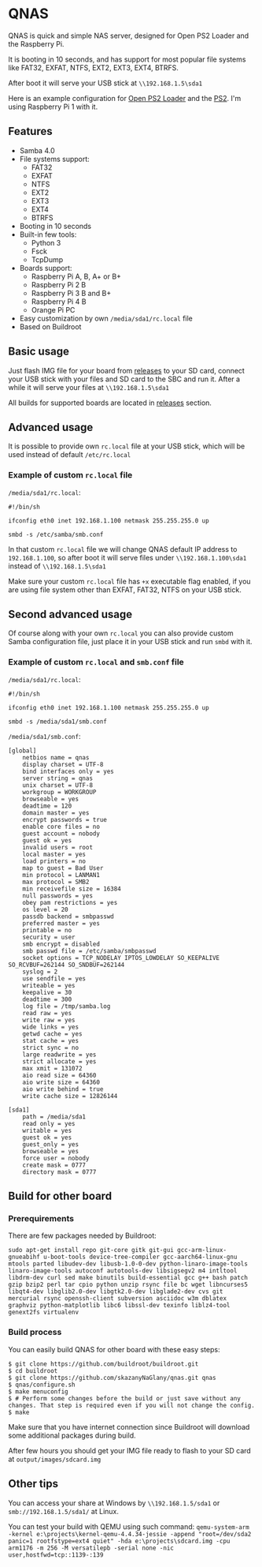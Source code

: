 # QNAS

QNAS is quick and simple NAS server, designed for Open PS2 Loader and the Raspberry Pi.

It is booting in 10 seconds, and has support for most popular file systems like FAT32, EXFAT, NTFS, EXT2, EXT3, EXT4, BTRFS.

After boot it will serve your USB stick at `\\192.168.1.5\sda1`

Here is an example configuration for [Open PS2 Loader](https://raw.githubusercontent.com/skazanyNaGlany/qnas/master/ps2/opl.png) and the [PS2](https://raw.githubusercontent.com/skazanyNaGlany/qnas/master/ps2/ps2.png). I'm using Raspberry Pi 1 with it.

## Features
* Samba 4.0
* File systems support:
  * FAT32
  * EXFAT
  * NTFS
  * EXT2
  * EXT3
  * EXT4
  * BTRFS
* Booting in 10 seconds
* Built-in few tools:
  * Python 3
  * Fsck
  * TcpDump
* Boards support:
  * Raspberry Pi A, B, A+ or B+
  * Raspberry Pi 2 B
  * Raspberry Pi 3 B and B+
  * Raspberry Pi 4 B
  * Orange Pi PC
* Easy customization by own `/media/sda1/rc.local` file
* Based on Buildroot

## Basic usage
Just flash IMG file for your board from [releases](https://github.com/skazanyNaGlany/qnas/releases) to your SD card, connect your USB stick with your files and SD card to the SBC and run it. After a while it will serve your files at `\\192.168.1.5\sda1`

All builds for supported boards are located in [releases](https://github.com/skazanyNaGlany/qnas/releases) section.

## Advanced usage
It is possible to provide own `rc.local` file at your USB stick, which will be used instead of default `/etc/rc.local`

### Example of custom `rc.local` file
`/media/sda1/rc.local`:
```
#!/bin/sh

ifconfig eth0 inet 192.168.1.100 netmask 255.255.255.0 up

smbd -s /etc/samba/smb.conf

```

In that custom `rc.local` file we will change QNAS default IP address to `192.168.1.100`, so after boot it will serve files under `\\192.168.1.100\sda1` instead of `\\192.168.1.5\sda1`

Make sure your custom `rc.local` file has `+x` executable flag enabled, if you are using file system other than EXFAT, FAT32, NTFS on your USB stick.


## Second advanced usage
Of course along with your own `rc.local` you can also provide custom Samba configuration file, just place it in your USB stick and run `smbd` with it. 

### Example of custom `rc.local` and `smb.conf` file

`/media/sda1/rc.local`:
```
#!/bin/sh

ifconfig eth0 inet 192.168.1.100 netmask 255.255.255.0 up

smbd -s /media/sda1/smb.conf

```

`/media/sda1/smb.conf`:
```
[global]
    netbios name = qnas
    display charset = UTF-8
    bind interfaces only = yes
    server string = qnas
    unix charset = UTF-8
    workgroup = WORKGROUP
    browseable = yes
    deadtime = 120
    domain master = yes
    encrypt passwords = true
    enable core files = no
    guest account = nobody
    guest ok = yes
    invalid users = root
    local master = yes
    load printers = no
    map to guest = Bad User
    min protocol = LANMAN1
    max protocol = SMB2
    min receivefile size = 16384
    null passwords = yes
    obey pam restrictions = yes
    os level = 20
    passdb backend = smbpasswd
    preferred master = yes
    printable = no
    security = user
    smb encrypt = disabled
    smb passwd file = /etc/samba/smbpasswd
    socket options = TCP_NODELAY IPTOS_LOWDELAY SO_KEEPALIVE SO_RCVBUF=262144 SO_SNDBUF=262144
    syslog = 2
    use sendfile = yes
    writeable = yes
    keepalive = 30
    deadtime = 300
    log file = /tmp/samba.log
    read raw = yes
    write raw = yes
    wide links = yes
    getwd cache = yes
    stat cache = yes
    strict sync = no
    large readwrite = yes
    strict allocate = yes
    max xmit = 131072
    aio read size = 64360
    aio write size = 64360
    aio write behind = true
    write cache size = 12826144

[sda1]
    path = /media/sda1
    read only = yes
    writable = yes
    guest ok = yes
    guest_only = yes
    browseable = yes
    force user = nobody
    create mask = 0777
    directory mask = 0777
```

## Build for other board
### Prerequirements
There are few packages needed by Buildroot:
```
sudo apt-get install repo git-core gitk git-gui gcc-arm-linux-gnueabihf u-boot-tools device-tree-compiler gcc-aarch64-linux-gnu mtools parted libudev-dev libusb-1.0-0-dev python-linaro-image-tools linaro-image-tools autoconf autotools-dev libsigsegv2 m4 intltool libdrm-dev curl sed make binutils build-essential gcc g++ bash patch gzip bzip2 perl tar cpio python unzip rsync file bc wget libncurses5 libqt4-dev libglib2.0-dev libgtk2.0-dev libglade2-dev cvs git mercurial rsync openssh-client subversion asciidoc w3m dblatex graphviz python-matplotlib libc6 libssl-dev texinfo liblz4-tool genext2fs virtualenv
```

### Build process
You can easily build QNAS for other board with these easy steps:
```
$ git clone https://github.com/buildroot/buildroot.git
$ cd buildroot
$ git clone https://github.com/skazanyNaGlany/qnas.git qnas
$ qnas/configure.sh
$ make menuconfig
$ # Perform some changes before the build or just save without any changes. That step is required even if you will not change the config.
$ make
```

Make sure that you have internet connection since Buildroot will download some additional packages during build.

After few hours you should get your IMG file ready to flash to your SD card at `output/images/sdcard.img`


## Other tips
You can access your share at Windows by `\\192.168.1.5/sda1` or `smb://192.168.1.5/sda1/` at Linux.

You can test your build with QEMU using such command:
`qemu-system-arm -kernel e:\projects\kernel-qemu-4.4.34-jessie -append "root=/dev/sda2 panic=1 rootfstype=ext4 quiet" -hda e:\projects\sdcard.img -cpu arm1176 -m 256 -M versatilepb -serial none -nic user,hostfwd=tcp::1139-:139`



